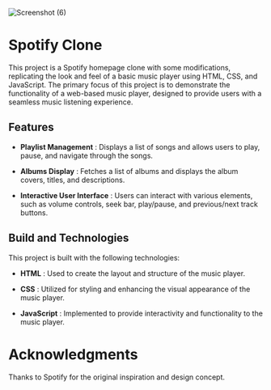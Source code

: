 
![Screenshot (6)](https://github.com/krishnanya/Spotify-Clone/assets/50879117/caa030d9-941b-44e9-937e-33dbb49f86a2)

# Spotify Clone

This project is a Spotify homepage clone with some modifications, replicating the look and feel of a basic music player using HTML, CSS, and JavaScript. The primary focus of this project is to demonstrate the functionality of a web-based music player, designed to provide users with a seamless music listening experience.

## Features

* **Playlist Management** : Displays a list of songs and allows users to play, pause, and navigate through the songs.

* **Albums Display** : Fetches a list of albums and displays the album covers, titles, and descriptions.


* **Interactive User Interface** : Users can interact with various elements, such as volume controls, seek bar, play/pause, and previous/next track buttons.


## Build and Technologies

This project is built with the following technologies:

* **HTML** : Used to create the layout and structure of the music player.

* **CSS** : Utilized for styling and enhancing the visual appearance of the music player.

* **JavaScript** : Implemented to provide interactivity and functionality to the music player.

# Acknowledgments

Thanks to Spotify for the original inspiration and design concept.
